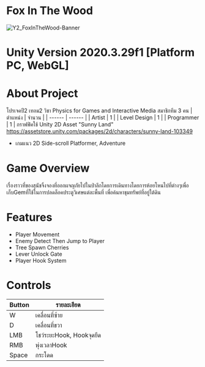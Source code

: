 # Fox In The Wood
![Y2_FoxInTheWood-Banner](https://user-images.githubusercontent.com/48912221/221407078-10c796c6-1b00-4e9d-b699-4150635652d3.png)

# Unity Version 2020.3.29f1 [Platform PC, WebGL]
# About Project
โปรเจคปี2 เทอม2
วิชา Physics for Games and Interactive Media
สมาชิกทีม 3 คน
| ตำแหน่ง | จำนวน |
| ------ | ------ |
| Artist | 1 |
| Level Design | 1 |
| Programmer | 1 |
กราฟฟิคใช้ Unity 2D Asset "Sunny Land"
https://assetstore.unity.com/packages/2d/characters/sunny-land-103349

- เกมแนว 2D Side-scroll Platformer, Adventure
# Game Overview
เรื่องราวที่ของสุนัขจิ้งจองที่ออกผจญภัยไปในป่าลึกโดยการเดินทางโดยการห้อยโหนไปที่ต่างๆเพื่อเก็บGemที่ใช้ในการปลดล็อคประตูวิเศษแต่ละพื้นที่ เพื่อค้นหาขุมทรัพย์ที่อยู่ใต้ดิน

# Features
- Player Movement
- Enemy Detect Then Jump to Player
- Tree Spawn Cherries
- Lever Unlock Gate
- Player Hook System

# Controls
| Button | รายละเอียด |
| ------ | ------ |
| W | เคลื่อนที่ซ้าย |
| D | เคลื่อนที่ขวา |
| LMB | โชว์ระยะHook, Hookจุดยึด |
| RMB | พุ่งเวลาHook |
| Space | กระโดด |
